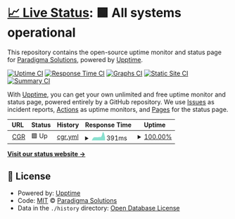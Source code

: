 # [📈 Live Status](https://demo.upptime.js.org): <!--live status--> **🟩 All systems operational**

This repository contains the open-source uptime monitor and status page for [Paradigma Solutions](https://www.paradigmasolutions.com/), powered by [Upptime](https://github.com/upptime/upptime).

[![Uptime CI](https://github.com/paradigmasolutions/paradigmasolutions/workflows/Uptime%20CI/badge.svg)](https://github.com/paradigmasolutions/paradigmasolutions/actions?query=workflow%3A%22Uptime+CI%22)
[![Response Time CI](https://github.com/paradigmasolutions/paradigmasolutions/workflows/Response%20Time%20CI/badge.svg)](https://github.com/paradigmasolutions/paradigmasolutions/actions?query=workflow%3A%22Response+Time+CI%22)
[![Graphs CI](https://github.com/paradigmasolutions/paradigmasolutions/workflows/Graphs%20CI/badge.svg)](https://github.com/paradigmasolutions/paradigmasolutions/actions?query=workflow%3A%22Graphs+CI%22)
[![Static Site CI](https://github.com/paradigmasolutions/paradigmasolutions/workflows/Static%20Site%20CI/badge.svg)](https://github.com/paradigmasolutions/paradigmasolutions/actions?query=workflow%3A%22Static+Site+CI%22)
[![Summary CI](https://github.com/paradigmasolutions/paradigmasolutions/workflows/Summary%20CI/badge.svg)](https://github.com/paradigmasolutions/paradigmasolutions/actions?query=workflow%3A%22Summary+CI%22)

With [Upptime](https://upptime.js.org), you can get your own unlimited and free uptime monitor and status page, powered entirely by a GitHub repository. We use [Issues](https://github.com/paradigmasolutions/paradigmasolutions/issues) as incident reports, [Actions](https://github.com/paradigmasolutions/paradigmasolutions/actions) as uptime monitors, and [Pages](https://demo.upptime.js.org) for the status page.

<!--start: status pages-->
<!-- This summary is generated by Upptime (https://github.com/upptime/upptime) -->
<!-- Do not edit this manually, your changes will be overwritten -->
<!-- prettier-ignore -->
| URL | Status | History | Response Time | Uptime |
| --- | ------ | ------- | ------------- | ------ |
| <img alt="" src="https://icons.duckduckgo.com/ip3/www.contraloria.gov.co.ico" height="13"> [CGR](https://www.contraloria.gov.co) | 🟩 Up | [cgr.yml](https://github.com/paradigmasolutions/cgr-website-uptime/commits/HEAD/history/cgr.yml) | <details><summary><img alt="Response time graph" src="./graphs/cgr/response-time-week.png" height="20"> 391ms</summary><br><a href="https://paradigmasolutions.github.io/cgr-website-uptime/history/cgr"><img alt="Response time 655" src="https://img.shields.io/endpoint?url=https%3A%2F%2Fraw.githubusercontent.com%2Fparadigmasolutions%2Fcgr-website-uptime%2FHEAD%2Fapi%2Fcgr%2Fresponse-time.json"></a><br><a href="https://paradigmasolutions.github.io/cgr-website-uptime/history/cgr"><img alt="24-hour response time 290" src="https://img.shields.io/endpoint?url=https%3A%2F%2Fraw.githubusercontent.com%2Fparadigmasolutions%2Fcgr-website-uptime%2FHEAD%2Fapi%2Fcgr%2Fresponse-time-day.json"></a><br><a href="https://paradigmasolutions.github.io/cgr-website-uptime/history/cgr"><img alt="7-day response time 391" src="https://img.shields.io/endpoint?url=https%3A%2F%2Fraw.githubusercontent.com%2Fparadigmasolutions%2Fcgr-website-uptime%2FHEAD%2Fapi%2Fcgr%2Fresponse-time-week.json"></a><br><a href="https://paradigmasolutions.github.io/cgr-website-uptime/history/cgr"><img alt="30-day response time 518" src="https://img.shields.io/endpoint?url=https%3A%2F%2Fraw.githubusercontent.com%2Fparadigmasolutions%2Fcgr-website-uptime%2FHEAD%2Fapi%2Fcgr%2Fresponse-time-month.json"></a><br><a href="https://paradigmasolutions.github.io/cgr-website-uptime/history/cgr"><img alt="1-year response time 652" src="https://img.shields.io/endpoint?url=https%3A%2F%2Fraw.githubusercontent.com%2Fparadigmasolutions%2Fcgr-website-uptime%2FHEAD%2Fapi%2Fcgr%2Fresponse-time-year.json"></a></details> | <details><summary><a href="https://paradigmasolutions.github.io/cgr-website-uptime/history/cgr">100.00%</a></summary><a href="https://paradigmasolutions.github.io/cgr-website-uptime/history/cgr"><img alt="All-time uptime 99.31%" src="https://img.shields.io/endpoint?url=https%3A%2F%2Fraw.githubusercontent.com%2Fparadigmasolutions%2Fcgr-website-uptime%2FHEAD%2Fapi%2Fcgr%2Fuptime.json"></a><br><a href="https://paradigmasolutions.github.io/cgr-website-uptime/history/cgr"><img alt="24-hour uptime 100.00%" src="https://img.shields.io/endpoint?url=https%3A%2F%2Fraw.githubusercontent.com%2Fparadigmasolutions%2Fcgr-website-uptime%2FHEAD%2Fapi%2Fcgr%2Fuptime-day.json"></a><br><a href="https://paradigmasolutions.github.io/cgr-website-uptime/history/cgr"><img alt="7-day uptime 100.00%" src="https://img.shields.io/endpoint?url=https%3A%2F%2Fraw.githubusercontent.com%2Fparadigmasolutions%2Fcgr-website-uptime%2FHEAD%2Fapi%2Fcgr%2Fuptime-week.json"></a><br><a href="https://paradigmasolutions.github.io/cgr-website-uptime/history/cgr"><img alt="30-day uptime 96.71%" src="https://img.shields.io/endpoint?url=https%3A%2F%2Fraw.githubusercontent.com%2Fparadigmasolutions%2Fcgr-website-uptime%2FHEAD%2Fapi%2Fcgr%2Fuptime-month.json"></a><br><a href="https://paradigmasolutions.github.io/cgr-website-uptime/history/cgr"><img alt="1-year uptime 99.26%" src="https://img.shields.io/endpoint?url=https%3A%2F%2Fraw.githubusercontent.com%2Fparadigmasolutions%2Fcgr-website-uptime%2FHEAD%2Fapi%2Fcgr%2Fuptime-year.json"></a></details>

<!--end: status pages-->

[**Visit our status website →**](https://demo.upptime.js.org)

## 📄 License

- Powered by: [Upptime](https://github.com/upptime/upptime)
- Code: [MIT](./LICENSE) © [Paradigma Solutions](https://www.paradigmasolutions.com/)
- Data in the `./history` directory: [Open Database License](https://opendatacommons.org/licenses/odbl/1-0/)
